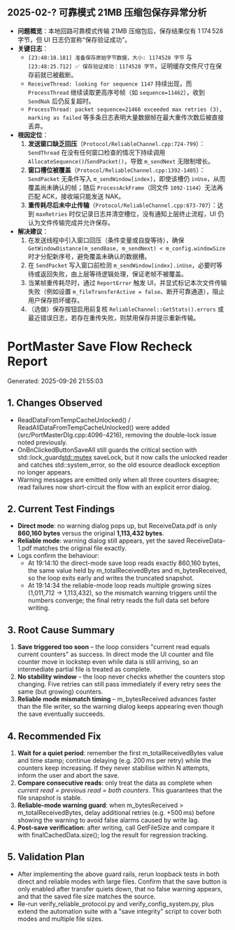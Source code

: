 ﻿## 2025-02-? 可靠模式 21MB 压缩包保存异常分析

- **问题概览**：本地回路可靠模式传输 21MB 压缩包后，保存结果仅有 1 174 528 字节，但 UI 日志仍宣称“保存验证成功”。
- **关键日志**：
  - `[23:48:18.181] 准备保存原始字节数据，大小: 1174528 字节` 与 `[23:48:25.712] ✅ 保存验证成功：1174528 字节`，证明缓存文件尺寸在保存前就已被截断。
  - `ReceiveThread: looking for sequence 1147` 持续出现，而 `ProcessThread` 继续读取更高序号帧（如 `sequence=11462`），收到 `SendNak` 后仍反复超时。
  - `ProcessThread: packet sequence=21466 exceeded max retries (3), marking as failed` 等多条日志表明大量数据帧在最大重传次数后被直接丢弃。
- **根因定位**：
  1. **发送窗口缺乏回压**（`Protocol/ReliableChannel.cpp:724-799`）：`SendThread` 在没有任何窗口检查的情况下持续调用 `AllocateSequence()`/`SendPacket()`，导致 `m_sendNext` 无限制增长。
  2. **窗口槽位被覆盖**（`Protocol/ReliableChannel.cpp:1392-1405`）：`SendPacket` 无条件写入 `m_sendWindow[index]`，即使该槽仍 `inUse`，从而覆盖尚未确认的帧；随后 `ProcessAckFrame`（同文件 `1092-1144`）无法再匹配 ACK，接收端只能发送 NAK。
  3. **重传耗尽后未中止传输**（`Protocol/ReliableChannel.cpp:673-707`）：达到 `maxRetries` 时仅记录日志并清空槽位，没有通知上层终止流程，UI 仍认为文件传输完成并允许保存。
- **解决建议**：
  1. 在发送线程中引入窗口回压（条件变量或自旋等待），确保 `GetWindowDistance(m_sendBase, m_sendNext) < m_config.windowSize` 时才分配新序号，避免覆盖未确认的数据槽。
  2. 在 `SendPacket` 写入窗口前检测 `m_sendWindow[index].inUse`，必要时等待或返回失败，由上层等待逻辑处理，保证老帧不被覆盖。
  3. 当某帧重传耗尽时，通过 `ReportError` 触发 UI，并显式标记本次文件传输失败（例如设置 `m_fileTransferActive = false`、断开可靠通道），阻止用户保存损坏缓存。
  4. （选做）保存按钮启用前复核 `ReliableChannel::GetStats().errors` 或最近错误日志，若存在重传失败，则禁用保存并提示重新传输。


# PortMaster Save Flow Recheck Report

Generated: 2025-09-26 21:55:03

## 1. Changes Observed

- ReadDataFromTempCacheUnlocked() / ReadAllDataFromTempCacheUnlocked() were added (src/PortMasterDlg.cpp:4096-4216), removing the double-lock issue noted previously.
- OnBnClickedButtonSaveAll still guards the critical section with std::lock_guard<std::mutex> saveLock, but it now calls the unlocked reader and catches std::system_error, so the old
esource deadlock exception no longer appears.
- Warning messages are emitted only when all three counters disagree; read failures now short-circuit the flow with an explicit error dialog.

## 2. Current Test Findings

- **Direct mode**: no warning dialog pops up, but ReceiveData.pdf is only **860,160 bytes** versus the original **1,113,432 bytes**.
- **Reliable mode**: warning dialog still appears, yet the saved ReceiveData-1.pdf matches the original file exactly.
- Logs confirm the behaviour:
  - At 19:14:10 the direct-mode save loop reads exactly 860,160 bytes, the same value held by m_totalReceivedBytes and m_bytesReceived, so the loop exits early and writes the truncated snapshot.
  - At 19:14:34 the reliable-mode loop reads multiple growing sizes (1,011,712 → 1,113,432), so the mismatch warning triggers until the numbers converge; the final retry reads the full data set before writing.

## 3. Root Cause Summary

1. **Save triggered too soon** – the loop considers "current read equals current counters" as success. In direct mode the UI counter and file counter move in lockstep even while data is still arriving, so an intermediate partial file is treated as complete.
2. **No stability window** – the loop never checks whether the counters stop changing. Five retries can still pass immediately if every retry sees the same (but growing) counters.
3. **Reliable mode mismatch timing** – m_bytesReceived advances faster than the file writer, so the warning dialog keeps appearing even though the save eventually succeeds.

## 4. Recommended Fix

1. **Wait for a quiet period**: remember the first m_totalReceivedBytes value and time stamp; continue delaying (e.g. 200 ms per retry) while the counters keep increasing. If they never stabilise within N attempts, inform the user and abort the save.
2. **Compare consecutive reads**: only treat the data as complete when *current read = previous read = both counters*. This guarantees that the file snapshot is stable.
3. **Reliable-mode warning guard**: when m_bytesReceived > m_totalReceivedBytes, delay additional retries (e.g. +500 ms) before showing the warning to avoid false alarms caused by write lag.
4. **Post-save verification**: after writing, call GetFileSize and compare it with finalCachedData.size(); log the result for regression tracking.

## 5. Validation Plan

- After implementing the above guard rails, rerun loopback tests in both direct and reliable modes with large files. Confirm that the save button is only enabled after transfer quiets down, that no false warning appears, and that the saved file size matches the source.
- Re-run verify_reliable_protocol.py and verify_config_system.py, plus extend the automation suite with a "save integrity" script to cover both modes and multiple file sizes.


